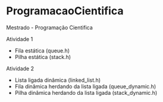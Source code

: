 # ProgramacaoCientifica
Mestrado - Programação Cientifica

Atividade 1 
  - Fila estática (queue.h)
  - Pilha estática (stack.h)

Atividade 2
  - Lista ligada dinâmica (linked_list.h)
  - Fila dinâmica herdando da lista ligada (queue_dynamic.h)
  - Pilha dinâmica herdando da lista ligada (stack_dynamic.h)
